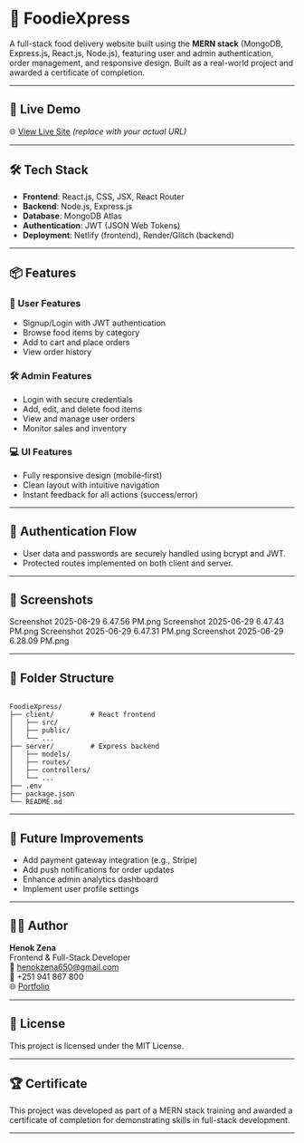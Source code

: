 
# 🍔 FoodieXpress

A full-stack food delivery website built using the **MERN stack** (MongoDB, Express.js, React.js, Node.js), featuring user and admin authentication, order management, and responsive design. Built as a real-world project and awarded a certificate of completion.

---

## 🚀 Live Demo

🌐 [View Live Site](https://your-live-link.netlify.app) *(replace with your actual URL)*

---

## 🛠️ Tech Stack

- **Frontend**: React.js, CSS, JSX, React Router
- **Backend**: Node.js, Express.js
- **Database**: MongoDB Atlas
- **Authentication**: JWT (JSON Web Tokens)
- **Deployment**: Netlify (frontend), Render/Glitch (backend)

---

## 📦 Features

### 👥 User Features
- Signup/Login with JWT authentication
- Browse food items by category
- Add to cart and place orders
- View order history

### 🛠️ Admin Features
- Login with secure credentials
- Add, edit, and delete food items
- View and manage user orders
- Monitor sales and inventory

### 💻 UI Features
- Fully responsive design (mobile-first)
- Clean layout with intuitive navigation
- Instant feedback for all actions (success/error)

---

## 🔐 Authentication Flow

- User data and passwords are securely handled using bcrypt and JWT.
- Protected routes implemented on both client and server.

---

## 🧪 Screenshots

Screenshot 2025-06-29 6.47.56 PM.png
Screenshot 2025-06-29 6.47.43 PM.png
Screenshot 2025-06-29 6.47.31 PM.png
Screenshot 2025-06-29 6.28.09 PM.png

---

## 📂 Folder Structure

```

FoodieXpress/
├── client/         # React frontend
│   ├── src/
│   ├── public/
│   └── ...
├── server/         # Express backend
│   ├── models/
│   ├── routes/
│   ├── controllers/
│   └── ...
├── .env
├── package.json
└── README.md

```

---

## 🚧 Future Improvements

- Add payment gateway integration (e.g., Stripe)
- Add push notifications for order updates
- Enhance admin analytics dashboard
- Implement user profile settings

---

## 🧑‍💻 Author

**Henok Zena**  
Frontend & Full-Stack Developer  
📧 henokzena650@gmail.com  
📱 +251 941 867 800  
🌐 [Portfolio](https://henokwebdev.netlify.app)

---

## 📜 License

This project is licensed under the MIT License.

---

## 🏆 Certificate

This project was developed as part of a MERN stack training and awarded a certificate of completion for demonstrating skills in full-stack development.

---

